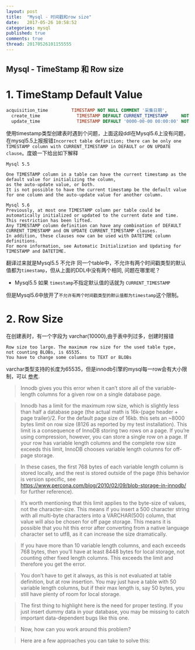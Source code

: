```yaml
---
layout: post
title:  "Mysql - 时间戳和row size"
date:   2017-05-26 10:58:52
categories: mysql
published: true
comments: true
thread: 20170526101155555
---
```

Mysql - TimeStamp 和 Row size
---

# 1. TimeStamp Default Value
```sql
acquisition_time         TIMESTAMP NOT NULL COMMENT '采集日期',
  create_time              TIMESTAMP DEFAULT CURRENT_TIMESTAMP     NOT NULL COMMENT '创建时间',
  update_time              TIMESTAMP DEFAULT '0000-00-00 00:00:00' NOT NULL COMMENT '更新时间',
```
使用timestamp类型创建表时遇到个问题，上面这段ddl在Mysql5.6上没有问题，在mysql5.5上报报错`Incorrect table definition; there can be only one TIMESTAMP column with CURRENT_TIMESTAMP in DEFAULT or ON UPDATE clause`。度娘一下给出如下解释

    Mysql 5.5

    One TIMESTAMP column in a table can have the current timestamp as the default value for initializing the column,
    as the auto-update value, or both.
    It is not possible to have the current timestamp be the default value for one column and the auto-update value for another column.

    Mysql 5.6
    Previously, at most one TIMESTAMP column per table could be automatically initialized or updated to the current date and time.
    This restriction has been lifted.
    Any TIMESTAMP column definition can have any combination of DEFAULT CURRENT_TIMESTAMP and ON UPDATE CURRENT_TIMESTAMP clauses.
    In addition, these clauses now can be used with DATETIME column definitions.
    For more information, see Automatic Initialization and Updating for TIMESTAMP and DATETIME.

翻译过来就是Mysql5.5 不允许 同一个table中，不允许有两个时间戳类型的默认值都为`timestamp`，但从上面的DDL中没有两个相同, 问题在哪里呢？
- Mysql5.5 如果 `timestamp`不指定默认值的话就为 `CURRENT_TIMESTAMP`

但是Mysql5.6中放开了`不允许有两个时间戳类型的默认值都为timestamp`这个限制。

# 2. Row Size
在创建表时，有一个字段为 varchar(10000),由于表中列过多，创建时报错

    Row size too large. The maximum row size for the used table type,
    not counting BLOBs, is 65535.
    You have to change some columns to TEXT or BLOBs

varchar类型支持的长度为65535，但是innodb引擎的mysql每一row会有大小限制，可以
[参考](https://www.percona.com/blog/2011/04/07/innodb-row-size-limitation/).

> Innodb gives you this error when it can’t store all of the variable-length columns for a given row on a single database page.

> Innodb has a limit for the maximum row size, which is slightly less than half a database page (the actual math is 16k-(page header + page trailer)/2. For the default page size of 16kb. this sets an ~8000 bytes limit on row size (8126 as reported by my test installation). This limit is a consequence of InnoDB storing two rows on a page. If you’re using compression, however, you can store a single row on a page.
If your row has variable length columns and the complete row size exceeds this limit, InnoDB chooses variable length columns for off-page storage.

> In these cases, the first 768 bytes of each variable length column is stored locally, and the rest is stored outside of the page (this behavior is version specific, see https://www.percona.com/blog/2010/02/09/blob-storage-in-innodb/ for further reference).

> It’s worth mentioning that this limit applies to the byte-size of values, not the character-size. This means if you insert a 500 character string with all multi-byte characters into a VARCHAR(500) column, that value will also be chosen for off page storage. This means it is possible that you hit this error after converting from a native language character set to utf8, as it can increase the size dramatically.

> If you have more than 10 variable length columns, and each exceeds 768 bytes, then you’ll have at least 8448 bytes for local storage, not counting other fixed length columns. This exceeds the limit and therefore you get the error.

> You don’t have to get it always, as this is not evaluated at table definition, but at row insertion. You may just have a table with 50 variable length columns, but if their max length is, say 50 bytes, you still have plenty of room for local storage.

> The first thing to highlight here is the need for proper testing. If you just insert dummy data in your database, you may be missing to catch important data-dependent bugs like this one.

> Now, how can you work around this problem?

> Here are a few approaches you can take to solve this:
